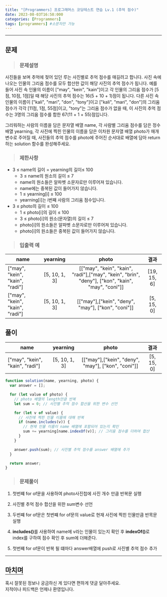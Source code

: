 ```yaml
---
title: "[Programmers] 프로그래머스 코딩테스트 연습 Lv.1 (추억 점수)"
date: 2023-08-03T16:58:000
categories: [Programmers]
tags: [programmers] #소문자만 가능
---
```


---

## <b>문제</b>

<h3><blockquote>문제설명
</blockquote></h3>

사진들을 보며 추억에 젖어 있던 루는 사진별로 추억 점수를 매길려고 합니다. 사진 속에 나오는 인물의 그리움 점수를 모두 합산한 값이 해당 사진의 추억 점수가 됩니다. 예를 들어 사진 속 인물의 이름이 ["may", "kein", "kain"]이고 각 인물의 그리움 점수가 [5점, 10점, 1점]일 때 해당 사진의 추억 점수는 16(5 + 10 + 1)점이 됩니다. 다른 사진 속 인물의 이름이 ["kali", "mari", "don", "tony"]이고 ["kali", "mari", "don"]의 그리움 점수가 각각 [11점, 1점, 55점]이고, "tony"는 그리움 점수가 없을 때, 이 사진의 추억 점수는 3명의 그리움 점수를 합한 67(11 + 1 + 55)점입니다.

그리워하는 사람의 이름을 담은 문자열 배열 name, 각 사람별 그리움 점수를 담은 정수 배열 yearning, 각 사진에 찍힌 인물의 이름을 담은 이차원 문자열 배열 photo가 매개변수로 주어질 때, 사진들의 추억 점수를 photo에 주어진 순서대로 배열에 담아 return하는 solution 함수를 완성해주세요.

<h3><blockquote>제한사항
</blockquote></h3>

- 3 ≤ name의 길이 = yearning의 길이≤ 100
  - 3 ≤ name의 원소의 길이 ≤ 7
  - name의 원소들은 알파벳 소문자로만 이루어져 있습니다.
  - name에는 중복된 값이 들어가지 않습니다.
  - 1 ≤ yearning[i] ≤ 100
  - yearning[i]는 i번째 사람의 그리움 점수입니다.
- 3 ≤ photo의 길이 ≤ 100
  - 1 ≤ photo[i]의 길이 ≤ 100
  - 3 ≤ photo[i]의 원소(문자열)의 길이 ≤ 7
  - photo[i]의 원소들은 알파벳 소문자로만 이루어져 있습니다.
  - photo[i]의 원소들은 중복된 값이 들어가지 않습니다.

<h3><blockquote>입출력 예
</blockquote></h3>

| name                            |   yearning    |                                               photo                                               |    결과     |
| ------------------------------- | :-----------: | :-----------------------------------------------------------------------------------------------: | :---------: |
| ["may", "kein", "kain", "radi"] | [5, 10, 1, 3] | [["may", "kein", "kain", "radi"],["may", "kein", "brin", "deny"], ["kon", "kain", "may", "coni"]] | [19, 15, 6] |
| ["may", "kein", "kain", "radi"] | [5, 10, 1, 3] |                        [["may"],["kein", "deny", "may"], ["kon", "coni"]]                         | [5, 15, 0]  |

## <b>풀이</b>

| name                            |   yearning    |                       photo                        |    결과    |
| ------------------------------- | :-----------: | :------------------------------------------------: | :--------: |
| ["may", "kein", "kain", "radi"] | [5, 10, 1, 3] | [["may"],["kein", "deny", "may"], ["kon", "coni"]] | [5, 15, 0] |

```js
function solution(name, yearning, photo) {
  var answer = [];

  for (let value of photo) {
    // photo 배열의 length만큼 반복
    let sum = 0; // 사진별 추억 점수 합산을 위한 변수 선언

    for (let v of value) {
      // 사진에 찍힌 인물 이름에 대해 반복
      if (name.includes(v)) {
        // 현재 인물 이름이 name 배열에 포함되어 있는지 확인
        sum += yearning[name.indexOf(v)]; // 그리움 점수를 더하여 합산
      }
    }

    answer.push(sum); // 사진별 추억 점수를 answer 배열에 추가
  }

  return answer;
}
```

<h3><blockquote>문제풀이
</blockquote></h3>

1. 첫번쨰 for of문을 사용하여 photo사진첩에 사진 개수 만큼 반복문 실행

2. 사진별 추억 점수 합산을 위한 sum변수 선언

3. 두번쨰 for of문은 첫번쨰 for of문의 value로 현재 사진에 찍힌 인물만큼 반목문 실행

4. <strong>includes()</strong>를 사용하여 name에 v라는 인물이 있는지 확인 후 <strong>indexOf()</strong>로 index를 구하여 점수 확인 후 sum에 더해준다.

5. 첫번쨰 for of문이 반복 될 떄마다 answer배열에 push로 사진별 추억 점수 추가

---

## <b style="border-bottom:2px solid gray"><b>마치며</b></b>

<P>혹시 잘못된 정보나 궁금하신 게 있다면 편하게 댓글 달아주세요.<br/>
지적이나 피드백은 언제나 환영입니다.</p>
